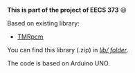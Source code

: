 **This is part of the project of EECS 373** :laughing:

Based on existing library:

   * [TMRpcm](https://github.com/TMRh20/TMRpcm)

You can find this library (.zip) in [*lib/ folder*](https://github.com/littlesi789/Music_Player_Arduino_SDCard/tree/master/lib).

The code is based on Arduino UNO.

